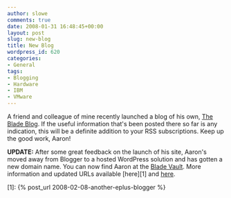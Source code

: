```yaml
---
author: slowe
comments: true
date: 2008-01-31 16:48:45+00:00
layout: post
slug: new-blog
title: New Blog
wordpress_id: 620
categories:
- General
tags:
- Blogging
- Hardware
- IBM
- VMware
---
```


A friend and colleague of mine recently launched a blog of his own, [The Blade Blog](http://aarondelp.blogspot.com/). If the useful information that's been posted there so far is any indication, this will be a definite addition to your RSS subscriptions. Keep up the good work, Aaron!

**UPDATE:** After some great feedback on the launch of his site, Aaron's moved away from Blogger to a hosted WordPress solution and has gotten a new domain name. You can now find Aaron at the [Blade Vault](http://bladevault.info/). More information and updated URLs available [here][1] and [here](http://aarondelp.blogspot.com/2008/02/new-site-new-name.html).

[1]: {% post_url 2008-02-08-another-eplus-blogger %}
